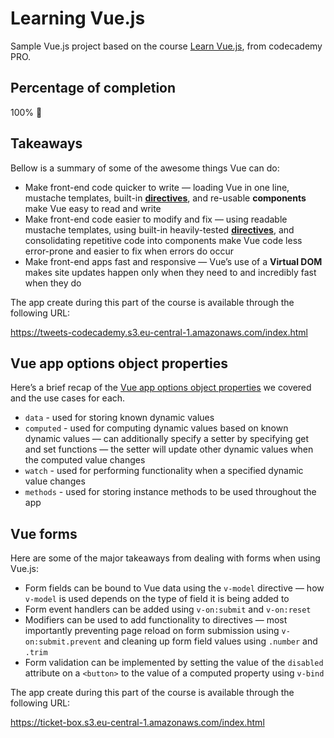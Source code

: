 # Learning Vue.js

Sample Vue.js project based on the course [Learn Vue.js](https://www.codecademy.com/learn/learn-vue-js), from codecademy PRO.

## Percentage of completion

100% 🎉

## Takeaways

Bellow is a summary of some of the awesome things Vue can do:

* Make front-end code quicker to write — loading Vue in one line, mustache templates, built-in [**directives**](https://vuejs.org/v2/api/#Directives), and re-usable **components** make Vue easy to read and write
* Make front-end code easier to modify and fix — using readable mustache templates, using built-in heavily-tested [**directives**](https://vuejs.org/v2/api/#Directives), and consolidating repetitive code into components make Vue code less error-prone and easier to fix when errors do occur
* Make front-end apps fast and responsive — Vue’s use of a **Virtual DOM** makes site updates happen only when they need to and incredibly fast when they do

The app create during this part of the course is available through the following URL:

https://tweets-codecademy.s3.eu-central-1.amazonaws.com/index.html

## Vue app options object properties

Here’s a brief recap of the [Vue app options object properties](https://vuejs.org/v2/api/#Options-Data) we covered and the use cases for each.

* `data` - used for storing known dynamic values
* `computed` - used for computing dynamic values based on known dynamic values — can additionally specify a setter by specifying get and set functions — the setter will update other dynamic values when the computed value changes
* `watch` - used for performing functionality when a specified dynamic value changes
* `methods` - used for storing instance methods to be used throughout the app

## Vue forms

Here are some of the major takeaways from dealing with forms when using Vue.js:

* Form fields can be bound to Vue data using the `v-model` directive — how `v-model` is used depends on the type of field it is being added to
* Form event handlers can be added using `v-on:submit` and `v-on:reset`
* Modifiers can be used to add functionality to directives — most importantly preventing page reload on form submission using `v-on:submit.prevent` and cleaning up form field values using `.number` and `.trim`
* Form validation can be implemented by setting the value of the `disabled` attribute on a `<button>` to the value of a computed property using `v-bind`

The app create during this part of the course is available through the following URL:

https://ticket-box.s3.eu-central-1.amazonaws.com/index.html
